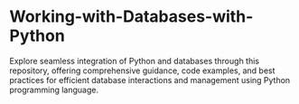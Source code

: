 # Working-with-Databases-with-Python
Explore seamless integration of Python and databases through this repository, offering comprehensive guidance, code examples, and best practices for efficient database interactions and management using Python programming language.
